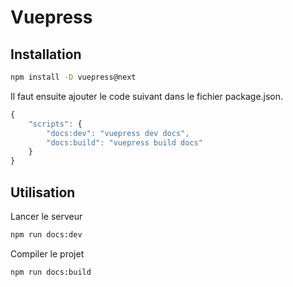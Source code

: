 # Vuepress

## Installation

```sh
npm install -D vuepress@next
```
Il faut ensuite ajouter le code suivant dans le fichier package.json. 

```js
{
    "scripts": {
        "docs:dev": "vuepress dev docs",
        "docs:build": "vuepress build docs"
    }
}
```

## Utilisation

Lancer le serveur
```sh
npm run docs:dev
```
Compiler le projet
```sh
npm run docs:build
```

